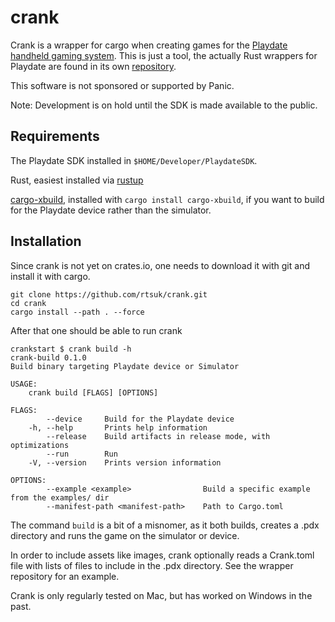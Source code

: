 # crank

Crank is a wrapper for cargo when creating games for the [Playdate handheld gaming system](https://play.date). This is just a tool, the actually Rust wrappers for Playdate are found in its own [repository](https://github.com/rtsuk/crankstart).

This software is not sponsored or supported by Panic.

Note: Development is on hold until the SDK is made available to the public.

## Requirements

The Playdate SDK installed in `$HOME/Developer/PlaydateSDK`.

Rust, easiest installed via [rustup](https://rustup.rs)

[cargo-xbuild](https://github.com/rust-osdev/cargo-xbuild), installed with `cargo install cargo-xbuild`, if you want to build for the Playdate device rather than the simulator.

## Installation

Since crank is not yet on crates.io, one needs to download it with git and install it with cargo.

    git clone https://github.com/rtsuk/crank.git
    cd crank
    cargo install --path . --force

After that one should be able to run crank

    crankstart $ crank build -h
    crank-build 0.1.0
    Build binary targeting Playdate device or Simulator

    USAGE:
        crank build [FLAGS] [OPTIONS]

    FLAGS:
            --device     Build for the Playdate device
        -h, --help       Prints help information
            --release    Build artifacts in release mode, with optimizations
            --run        Run
        -V, --version    Prints version information

    OPTIONS:
            --example <example>                Build a specific example from the examples/ dir
            --manifest-path <manifest-path>    Path to Cargo.toml

The command `build` is a bit of a misnomer, as it both builds, creates a .pdx directory and runs the game on the simulator or device.

In order to include assets like images, crank optionally reads a Crank.toml file with lists of files to include in the .pdx directory. See the wrapper repository for an example.

Crank is only regularly tested on Mac, but has worked on Windows in the past.
